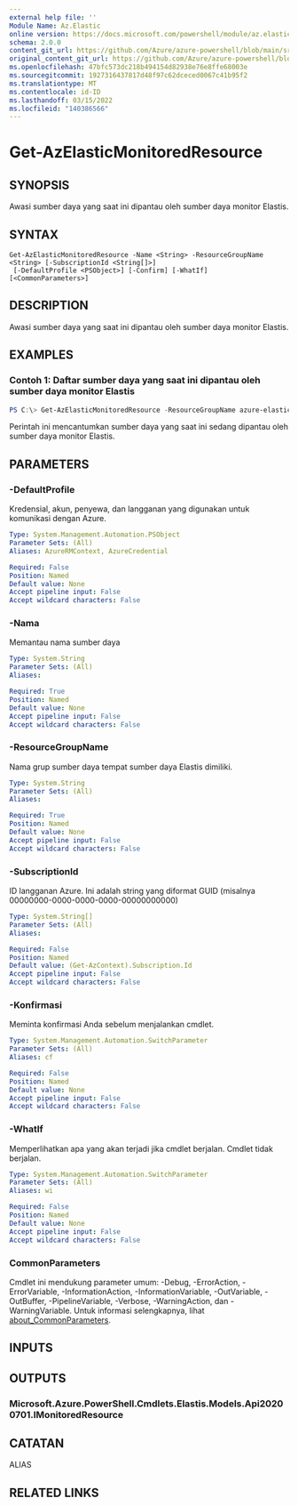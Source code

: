 ```yaml
---
external help file: ''
Module Name: Az.Elastic
online version: https://docs.microsoft.com/powershell/module/az.elastic/get-azelasticmonitoredresource
schema: 2.0.0
content_git_url: https://github.com/Azure/azure-powershell/blob/main/src/Elastic/help/Get-AzElasticMonitoredResource.md
original_content_git_url: https://github.com/Azure/azure-powershell/blob/main/src/Elastic/help/Get-AzElasticMonitoredResource.md
ms.openlocfilehash: 47bfc573dc218b494154d82938e76e8ffe68003e
ms.sourcegitcommit: 1927316437817d48f97c62dceced0067c41b95f2
ms.translationtype: MT
ms.contentlocale: id-ID
ms.lasthandoff: 03/15/2022
ms.locfileid: "140386566"
---
```

# Get-AzElasticMonitoredResource

## SYNOPSIS
Awasi sumber daya yang saat ini dipantau oleh sumber daya monitor Elastis.

## SYNTAX

```
Get-AzElasticMonitoredResource -Name <String> -ResourceGroupName <String> [-SubscriptionId <String[]>]
 [-DefaultProfile <PSObject>] [-Confirm] [-WhatIf] [<CommonParameters>]
```

## DESCRIPTION
Awasi sumber daya yang saat ini dipantau oleh sumber daya monitor Elastis.

## EXAMPLES

### Contoh 1: Daftar sumber daya yang saat ini dipantau oleh sumber daya monitor Elastis
```powershell
PS C:\> Get-AzElasticMonitoredResource -ResourceGroupName azure-elastic-test -Name elastic-pwsh02

```

Perintah ini mencantumkan sumber daya yang saat ini sedang dipantau oleh sumber daya monitor Elastis.

## PARAMETERS

### -DefaultProfile
Kredensial, akun, penyewa, dan langganan yang digunakan untuk komunikasi dengan Azure.

```yaml
Type: System.Management.Automation.PSObject
Parameter Sets: (All)
Aliases: AzureRMContext, AzureCredential

Required: False
Position: Named
Default value: None
Accept pipeline input: False
Accept wildcard characters: False
```

### -Nama
Memantau nama sumber daya

```yaml
Type: System.String
Parameter Sets: (All)
Aliases:

Required: True
Position: Named
Default value: None
Accept pipeline input: False
Accept wildcard characters: False
```

### -ResourceGroupName
Nama grup sumber daya tempat sumber daya Elastis dimiliki.

```yaml
Type: System.String
Parameter Sets: (All)
Aliases:

Required: True
Position: Named
Default value: None
Accept pipeline input: False
Accept wildcard characters: False
```

### -SubscriptionId
ID langganan Azure.
Ini adalah string yang diformat GUID (misalnya 00000000-0000-0000-0000-00000000000)

```yaml
Type: System.String[]
Parameter Sets: (All)
Aliases:

Required: False
Position: Named
Default value: (Get-AzContext).Subscription.Id
Accept pipeline input: False
Accept wildcard characters: False
```

### -Konfirmasi
Meminta konfirmasi Anda sebelum menjalankan cmdlet.

```yaml
Type: System.Management.Automation.SwitchParameter
Parameter Sets: (All)
Aliases: cf

Required: False
Position: Named
Default value: None
Accept pipeline input: False
Accept wildcard characters: False
```

### -WhatIf
Memperlihatkan apa yang akan terjadi jika cmdlet berjalan.
Cmdlet tidak berjalan.

```yaml
Type: System.Management.Automation.SwitchParameter
Parameter Sets: (All)
Aliases: wi

Required: False
Position: Named
Default value: None
Accept pipeline input: False
Accept wildcard characters: False
```

### CommonParameters
Cmdlet ini mendukung parameter umum: -Debug, -ErrorAction, -ErrorVariable, -InformationAction, -InformationVariable, -OutVariable, -OutBuffer, -PipelineVariable, -Verbose, -WarningAction, dan -WarningVariable. Untuk informasi selengkapnya, lihat [about_CommonParameters](http://go.microsoft.com/fwlink/?LinkID=113216).

## INPUTS

## OUTPUTS

### Microsoft.Azure.PowerShell.Cmdlets.Elastis.Models.Api20200701.IMonitoredResource

## CATATAN

ALIAS

## RELATED LINKS

